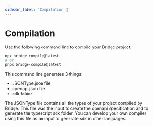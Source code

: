 ```yaml
---
sidebar_label: 'Compilation 🚀'
---
```


# Compilation

Use the following command line to compile your Bridge project:

```bash title='terminal'
npx bridge-compile@latest
# or
pnpx bridge-compile@latest
```

This command line generates 3 things:
- JSONType.json file
- openapi.json file
- sdk folder

The JSONType file contains all the types of your project compiled by Bridge. This file was the input to create the openapi specification and to generate the typescript sdk folder. You can develop your own compiler using this file as an input to generate sdk in other languages.